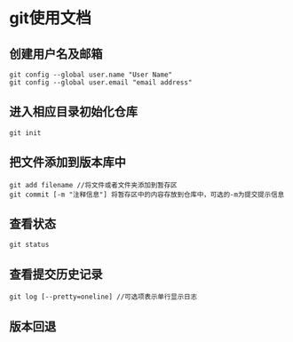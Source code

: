 # git使用文档

## 创建用户名及邮箱

```git
git config --global user.name "User Name"
git config --global user.email "email address"
```



## 进入相应目录初始化仓库

```git
git init
```



## 把文件添加到版本库中

```git
git add filename //将文件或者文件夹添加到暂存区
git commit [-m "注释信息"] 将暂存区中的内容存放到仓库中，可选的-m为提交提示信息

```

## 查看状态

```git
git status
```



## 查看提交历史记录

```git
git log [--pretty=oneline] //可选项表示单行显示日志
```



## 版本回退


